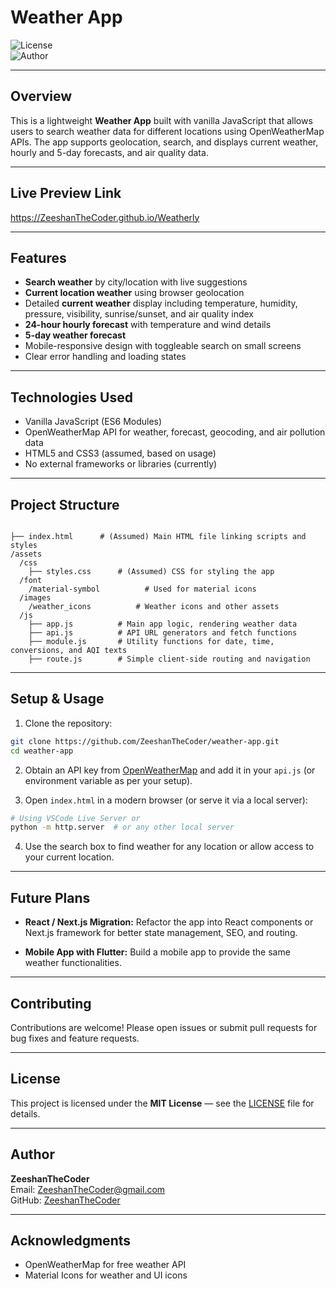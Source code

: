 # Weather App

![License](https://img.shields.io/badge/license-MIT-green)  
![Author](https://img.shields.io/badge/author-ZeeshanTheCoder-blue)

---

## Overview

This is a lightweight **Weather App** built with vanilla JavaScript that allows users to search weather data for different locations using OpenWeatherMap APIs. The app supports geolocation, search, and displays current weather, hourly and 5-day forecasts, and air quality data.

---

## Live Preview Link

https://ZeeshanTheCoder.github.io/Weatherly

---

## Features

- **Search weather** by city/location with live suggestions
- **Current location weather** using browser geolocation
- Detailed **current weather** display including temperature, humidity, pressure, visibility, sunrise/sunset, and air quality index
- **24-hour hourly forecast** with temperature and wind details
- **5-day weather forecast**
- Mobile-responsive design with toggleable search on small screens
- Clear error handling and loading states

---

## Technologies Used

- Vanilla JavaScript (ES6 Modules)
- OpenWeatherMap API for weather, forecast, geocoding, and air pollution data
- HTML5 and CSS3 (assumed, based on usage)
- No external frameworks or libraries (currently)

---

## Project Structure

```

├── index.html      # (Assumed) Main HTML file linking scripts and styles
/assets
  /css
    ├── styles.css      # (Assumed) CSS for styling the app
  /font
    /material-symbol          # Used for material icons
  /images
    /weather_icons          # Weather icons and other assets
  /js
    ├── app.js          # Main app logic, rendering weather data
    ├── api.js          # API URL generators and fetch functions
    ├── module.js       # Utility functions for date, time, conversions, and AQI texts
    ├── route.js        # Simple client-side routing and navigation
```

---

## Setup & Usage

1. Clone the repository:

```bash
git clone https://github.com/ZeeshanTheCoder/weather-app.git
cd weather-app
```

2. Obtain an API key from [OpenWeatherMap](https://openweathermap.org/api) and add it in your `api.js` (or environment variable as per your setup).

3. Open `index.html` in a modern browser (or serve it via a local server):

```bash
# Using VSCode Live Server or
python -m http.server  # or any other local server
```

4. Use the search box to find weather for any location or allow access to your current location.

---

## Future Plans

- **React / Next.js Migration:**
  Refactor the app into React components or Next.js framework for better state management, SEO, and routing.

- **Mobile App with Flutter:**
  Build a mobile app to provide the same weather functionalities.

---

## Contributing

Contributions are welcome! Please open issues or submit pull requests for bug fixes and feature requests.

---

## License

This project is licensed under the **MIT License** — see the [LICENSE](LICENSE) file for details.

---

## Author

**ZeeshanTheCoder**  
Email: [ZeeshanTheCoder@gmail.com](mailto:ZeeshanTheCoder@gmail.com)  
GitHub: [ZeeshanTheCoder](https://github.com/ZeeshanTheCoder)

---

## Acknowledgments

- OpenWeatherMap for free weather API
- Material Icons for weather and UI icons
